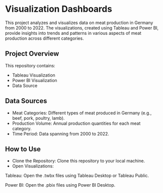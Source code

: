 # Visualization Dashboards
This project analyzes and visualizes data on meat production in Germany from 2000 to 2022. The visualizations, created using Tableau and Power BI, provide insights into trends and patterns in various aspects of meat production across different categories.

## Project Overview
This repository contains:
- Tableau Visualization
- Power BI Visualization
- Data Source

## Data Sources
- Meat Categories: Different types of meat produced in Germany (e.g., beef, pork, poultry, lamb).
- Production Volume: Annual production quantities for each meat category.
- Time Period: Data spanning from 2000 to 2022.

## How to Use
- Clone the Repository: Clone this repository to your local machine.
- Open Visualizations:

Tableau: Open the .twbx files using Tableau Desktop or Tableau Public.

Power BI: Open the .pbix files using Power BI Desktop.
